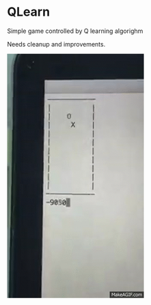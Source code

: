 # QLearn
Simple game controlled by Q learning algorighm

Needs cleanup and improvements.

![alt tag](https://github.com/adambalogh/QLearn/raw/master/res/gameplay.gif)
